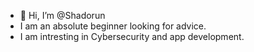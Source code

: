 - 👋 Hi, I’m @Shadorun
- I am an absolute beginner looking for advice.
- I am intresting in Cybersecurity and app development.

<!---
Shadorun/Shadorun is a ✨ special ✨ repository because its `README.md` (this file) appears on your GitHub profile.
You can click the Preview link to take a look at your changes.
--->
